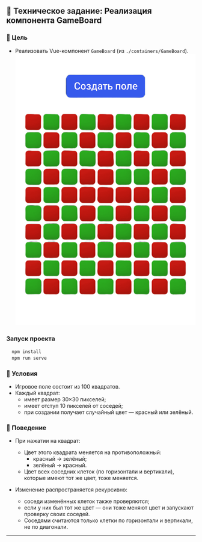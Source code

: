 

## 🔧 Техническое задание: Реализация компонента GameBoard

### 📌 Цель

- Реализовать Vue-компонент `GameBoard` (из `./containers/GameBoard`). ![Пример изображения](/src/assets/example.png)

### Запуск проекта
```js
  npm install
  npm run serve
```

### 📐 Условия

- Игровое поле состоит из 100 квадратов.
- Каждый квадрат:
  - имеет размер 30×30 пикселей;
  - имеет отступ 10 пикселей от соседей;
  - при создании получает случайный цвет — красный или зелёный.

### 🧩 Поведение

- При нажатии на квадрат:

  - Цвет этого квадрата меняется на противоположный:
    - красный → зелёный;
    - зелёный → красный.
  - Цвет всех соседних клеток (по горизонтали и вертикали), которые имеют тот же цвет, тоже меняется.

- Изменение распространяется рекурсивно:
  - соседи изменённых клеток также проверяются;
  - если у них был тот же цвет — они тоже меняют цвет и запускают проверку своих соседей.
  - Соседями считаются только клетки по горизонтали и вертикали, не по диагонали.

---
